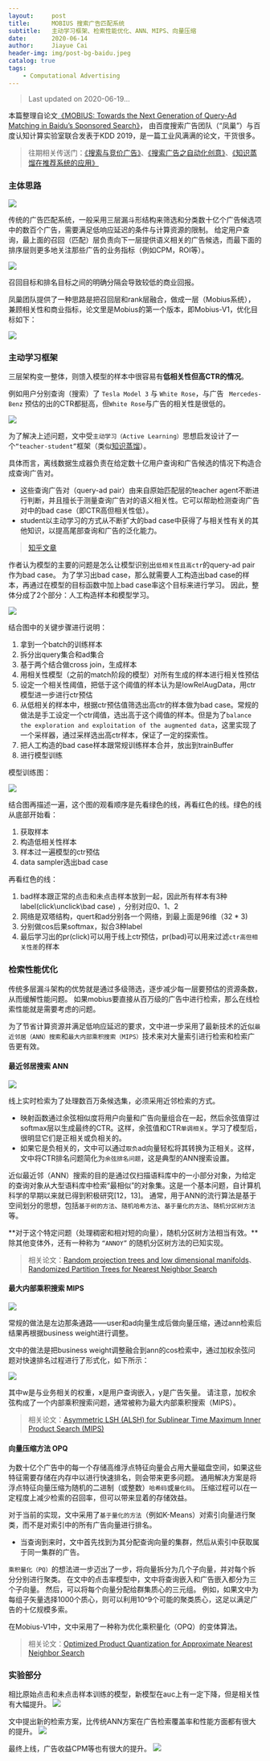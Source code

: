 ```yaml
---
layout:     post
title:      MOBIUS 搜索广告匹配系统
subtitle:   主动学习框架、检索性能优化、ANN、MIPS、向量压缩
date:       2020-06-14
author:     Jiayue Cai
header-img: img/post-bg-baidu.jpeg
catalog: true
tags:
    - Computational Advertising
---
```



> Last updated on 2020-06-19... 

本篇整理自论文[《MOBIUS: Towards the Next Generation of Query-Ad Matching in Baidu’s Sponsored Search》](http://research.baidu.com/Public/uploads/5d12eca098d40.pdf)，
由百度搜索广告团队（“凤巢”）与百度认知计算实验室联合发表于KDD 2019，是一篇工业风满满的论文，干货很多。

> 往期相关传送门：[《搜索与竞价广告》](https://coladrill.github.io/2019/01/13/%E6%90%9C%E7%B4%A2%E4%B8%8E%E7%AB%9E%E4%BB%B7%E5%B9%BF%E5%91%8A/)、[《搜索广告之自动化创意》](https://coladrill.github.io/2020/03/14/%E6%90%9C%E7%B4%A2%E5%B9%BF%E5%91%8A%E4%B9%8B%E8%87%AA%E5%8A%A8%E5%8C%96%E5%88%9B%E6%84%8F/)、[《知识蒸馏在推荐系统的应用》](https://coladrill.github.io/2020/05/28/%E7%9F%A5%E8%AF%86%E8%92%B8%E9%A6%8F%E5%9C%A8%E6%8E%A8%E8%8D%90%E7%B3%BB%E7%BB%9F%E7%9A%84%E5%BA%94%E7%94%A8/)


### 主体思路

![](/img/post/20200614/1.png)

传统的广告匹配系统，一般采用三层漏斗形结构来筛选和分类数十亿个广告候选项中的数百个广告，需要满足低响应延迟的条件与计算资源的限制。
给定用户查询，最上面的召回（匹配）层负责向下一层提供语义相关的广告候选，而最下面的排序层则更多地关注那些广告的业务指标（例如CPM，ROI等）。

![](/img/post/20200614/2.png)

召回目标和排名目标之间的明确分隔会导致较低的商业回报。

凤巢团队提供了一种思路是把召回层和rank层融合，做成一层（Mobius系统），兼顾相关性和商业指标，论文里是Mobius的第一个版本，即Mobius-V1，优化目标如下：

![](/img/post/20200614/3.png)

### 主动学习框架

三层架构变一整体，则馈入模型的样本中很容易有**低相关性但高CTR的情况**。

例如用户分别查询（搜索）了 `Tesla Model 3` 与 `White Rose`，与广告 ` Mercedes-Benz` 预估的出的CTR都挺高，但`White Rose`与广告的相关性是很低的。

![](/img/post/20200614/4.png)

为了解决上述问题，文中受`主动学习（Active Learning）`思想启发设计了一个`“teacher-student”`框架（类似[知识蒸馏](https://coladrill.github.io/2020/05/28/%E7%9F%A5%E8%AF%86%E8%92%B8%E9%A6%8F%E5%9C%A8%E6%8E%A8%E8%8D%90%E7%B3%BB%E7%BB%9F%E7%9A%84%E5%BA%94%E7%94%A8/)）。

具体而言，离线数据生成器负责在给定数十亿用户查询和广告候选的情况下构造合成查询广告对。
- 这些查询广告对（query-ad pair）由来自原始匹配层的teacher agent不断进行判断，并且擅长于测量查询广告对的语义相关性。它可以帮助检测查询广告对中的bad case（即CTR高但相关性低）。
- student以主动学习的方式从不断扩大的bad case中获得了与相关性有关的其他知识，以提高尾部查询和广告的泛化能力。

> [知乎文章](https://zhuanlan.zhihu.com/p/144765227)

作者认为模型的主要的问题是怎么让模型识别出`低相关性且高ctr`的query-ad pair作为bad case。
为了学习出bad case，那么就需要人工构造出bad case的样本，再通过在模型的目标函数中加上bad case率这个目标来进行学习。
因此，整体分成了2个部分：人工构造样本和模型学习。

![](/img/post/20200614/5.png)

结合图中的关键步骤进行说明：
1. 拿到一个batch的训练样本
2. 拆分出query集合和ad集合
3. 基于两个结合做cross join，生成样本
4. 用相关性模型（之前的match阶段的模型）对所有生成的样本进行相关性预估
5. 设定一个相关性阈值，把低于这个阈值的样本认为是lowRelAugData，用ctr模型进一步进行ctr预估
6. 从低相关的样本中，根据ctr预估值筛选出高ctr的样本做为bad case。常规的做法是手工设定一个ctr阈值，选出高于这个阈值的样本。但是为了`balance the exploration and exploitation of the augmented data`，这里实现了一个采样器，通过采样选出高ctr样本，保证了一定的探索性。
7. 把人工构造的bad case样本跟常规训练样本合并，放出到trainBuffer
8. 进行模型训练

模型训练图：

![](/img/post/20200614/6.png)

结合图再描述一遍，这个图的观看顺序是先看绿色的线，再看红色的线。绿色的线从底部开始看：
1. 获取样本
2. 构造低相关性样本
3. 样本过一遍模型的ctr预估
4. data sampler选出bad case

再看红色的线：
1. bad样本跟正常的点击和未点击样本放到一起，因此所有样本有3种label(click\unclick\bad case) ，分别对应0、1、2
2. 网络是双塔结构，quert和ad分别各一个网络，到最上面是96维（32 * 3)
3. 分别做cos后果softmax，拟合3种label
4. 最后学习出的pr(click)可以用于线上ctr预估，pr(bad)可以用来过滤`ctr高但相关性差`的样本

### 检索性能优化

传统多层漏斗架构的优势就是通过多级筛选，逐步减少每一层要预估的资源条数，从而缓解性能问题。
如果mobius要直接从百万级的广告中进行检索，那么在线检索性能就是需要考虑的问题。

为了节省计算资源并满足低响应延迟的要求，文中进一步采用了最新技术的近似`最近邻居（ANN）搜索`和`最大内部乘积搜索（MIPS）`技术来对大量索引进行检索和检索广告更有效。

#### 最近邻居搜索 ANN

![](/img/post/20200614/9.png)

线上实时检索为了处理数百万条候选集，必须采用近邻检索的方式。
- 映射函数通过余弦相似度将用户向量和广告向量组合在一起，然后余弦值穿过softmax层以生成最终的CTR。这样，余弦值和CTR`单调相关`。学习了模型后，很明显它们是正相关或负相关的。
- 如果它是负相关的，文中可以通过`取负`ad向量轻松将其转换为正相关。这样，文中将CTR排名问题简化为`余弦排名问题`，这是典型的ANN搜索设置。

近似最近邻（ANN）搜索的目的是通过仅扫描语料库中的一小部分对象，为给定的查询对象从大型语料库中检索“最相似”的对象集。这是一个基本问题，自计算机科学的早期以来就已得到积极研究[12，13]。
通常，用于ANN的流行算法是基于空间划分的思想，包括`基于树的方法`、`随机哈希方法`、`基于量化的方法`、`随机分区树方法`等。

**对于这个特定问题（处理稠密和相对短的向量），随机分区树方法相当有效。**除其他变体外，还有一种称为 `“ANNOY”` 的随机分区树方法的已知实现。

> 相关论文：[Random projection trees and low dimensional manifolds](https://cseweb.ucsd.edu/~dasgupta/papers/rptree-stoc.pdf)、[Randomized Partition Trees for Nearest Neighbor Search](http://cseweb.ucsd.edu/~dasgupta/papers/rptree-tr.pdf)

#### 最大内部乘积搜索 MIPS

![](/img/post/20200614/7.png)

常规的做法是左边那条通路——user和ad向量生成后做向量压缩，通过ann检索后结果再根据business weight进行调整。

文中的做法是把business weight调整融合到ann的cos检索中，通过加权余弦问题对快速排名过程进行了形式化，如下所示：

![](/img/post/20200614/8.png)

其中w是与业务相关的权重，x是用户查询嵌入，y是广告矢量。 请注意，加权余弦构成了一个内部乘积搜索问题，通常被称为最大内部乘积搜索（MIPS）。

> 相关论文：[Asymmetric LSH (ALSH) for Sublinear Time Maximum Inner Product Search (MIPS)](https://arxiv.org/abs/1405.5869)

#### 向量压缩方法 OPQ

为数十亿个广告中的每一个存储高维浮点特征向量会占用大量磁盘空间，如果这些特征需要存储在内存中以进行快速排名，则会带来更多问题。
通用解决方案是将浮点特征向量压缩为随机的二进制（或整数）`哈希码`或`量化码`。
压缩过程可以在一定程度上减少检索的召回率，但可以带来显着的存储效益。

对于当前的实现，文中采用了`基于量化的方法`（例如K-Means）对索引向量进行聚类，而不是对索引中的所有广告向量进行排名。
- 当查询到来时，文中首先找到为其分配查询向量的集群，然后从索引中获取属于同一集群的广告。

`乘积量化（PQ）`的想法进一步迈出了一步，将向量拆分为几个子向量，并对每个拆分分别进行聚类。
在文中的点击率模型中，文中将查询嵌入和广告嵌入都分为三个子向量。
然后，可以将每个向量分配给群集质心的三元组。
例如，如果文中为每组子矢量选择1000个质心，则可以利用10^9个可能的聚类质心，这足以满足广告的十亿规模多索。

在Mobius-V1中，文中采用了一种称为优化乘积量化（OPQ）的变体算法。

> 相关论文：[Optimized Product Quantization for Approximate Nearest Neighbor Search](http://kaiminghe.com/publications/cvpr13opq.pdf)

### 实验部分

相比原始点击和未点击样本训练的模型，新模型在auc上有一定下降，但是相关性有大幅提升。
![](/img/post/20200614/10.png)

文中提出新的检索方案，比传统ANN方案在广告检索覆盖率和性能方面都有很大的提升。
![](/img/post/20200614/11.png)

最终上线，广告收益CPM等也有很大的提升。
![](/img/post/20200614/12.png)


